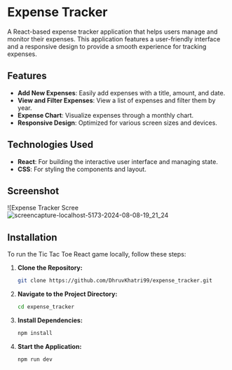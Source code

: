 # Expense Tracker

A React-based expense tracker application that helps users manage and monitor their expenses. This application features a user-friendly interface and a responsive design to provide a smooth experience for tracking expenses.

## Features

- **Add New Expenses**: Easily add expenses with a title, amount, and date.
- **View and Filter Expenses**: View a list of expenses and filter them by year.
- **Expense Chart**: Visualize expenses through a monthly chart.
- **Responsive Design**: Optimized for various screen sizes and devices.

## Technologies Used

- **React**: For building the interactive user interface and managing state.
- **CSS**: For styling the components and layout.

## Screenshot

![Expense Tracker Scree![screencapture-localhost-5173-2024-08-08-19_21_24](https://github.com/user-attachments/assets/25a24a39-5a4d-4bbe-aa96-d82660b10dab)



## Installation

To run the Tic Tac Toe React game locally, follow these steps:

1. **Clone the Repository:**
   ```bash
   git clone https://github.com/DhruvKhatri99/expense_tracker.git
   ```
2. **Navigate to the Project Directory:**
     ```bash
   cd expense_tracker
     ```
3. **Install Dependencies:**
   ```bash
   npm install
   ```
4. **Start the Application:**
   ```bash
   npm run dev
   ```
